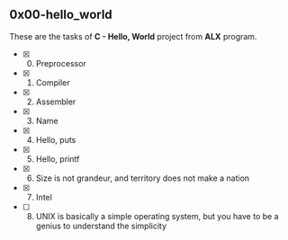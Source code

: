 ## 0x00-hello_world

These are the tasks of **C - Hello, World** project from **ALX** program.

-[x] 0. Preprocessor
-[x] 1. Compiler
-[x] 2. Assembler
-[x] 3. Name
-[x] 4. Hello, puts
-[x] 5. Hello, printf
-[x] 6. Size is not grandeur, and territory does not make a nation
-[x] 7. Intel
-[ ] 8. UNIX is basically a simple operating system, but you have to be a genius to understand the simplicity
